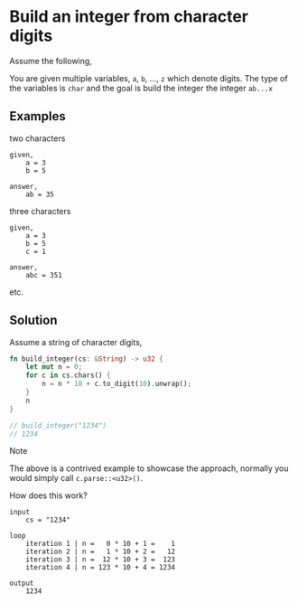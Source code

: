 # Build an integer from character digits

Assume the following,

You are given multiple variables, `a`, `b`, ..., `z` which denote digits. The type of the variables is `char` and the goal is build the integer the integer `ab...x`

## Examples

two characters

```text
given,
	a = 3
	b = 5

answer,
	ab = 35
```

three characters

```text
given,
	a = 3
	b = 5
	c = 1

answer,
	abc = 351
```

etc.

## Solution

Assume a string of character digits,

```rust
fn build_integer(cs: &String) -> u32 {
	let mut n = 0;
	for c in cs.chars() {
		n = n * 10 + c.to_digit(10).unwrap();
	}
	n
}

// build_integer("1234")
// 1234
```

> [!note]
> The above is a contrived example to showcase the approach, normally you would simply call `c.parse::<u32>()`.

How does this work?

```text
input
	cs = "1234"

loop
	iteration 1 | n =   0 * 10 + 1 =    1
	iteration 2 | n =   1 * 10 + 2 =   12
	iteration 3 | n =  12 * 10 + 3 =  123
	iteration 4 | n = 123 * 10 + 4 = 1234

output
	1234
```
